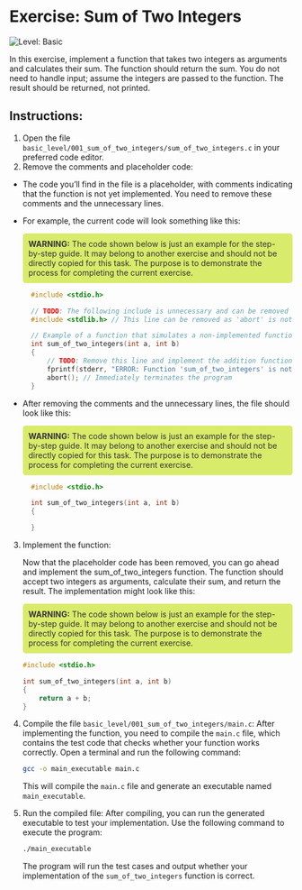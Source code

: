 # Exercise: Sum of Two Integers
![Level: Basic](https://img.shields.io/badge/Level-Basic-brightgreen)

In this exercise, implement a function that takes two integers as arguments and calculates their sum. The function should return the sum. You do not need to handle input; assume the integers are passed to the function. The result should be returned, not printed.

## Instructions:
1. Open the file `basic_level/001_sum_of_two_integers/sum_of_two_integers.c` in your preferred code editor.
2. Remove the comments and placeholder code:
  - The code you’ll find in the file is a placeholder, with comments indicating that the function is not yet implemented. You need to remove these comments and the unnecessary lines.
  - For example, the current code will look something like this:
    <div style="background-color: #d9eb6a; color: #333; padding: 10px; border-radius: 5px;">
        <strong>WARNING:</strong> The code shown below is just an example for the step-by-step guide. It may belong to another exercise and should not be directly copied for this task. The purpose is to demonstrate the process for completing the current exercise.
    </div>

    ```c
      #include <stdio.h>

      // TODO: The following include is unnecessary and can be removed
      #include <stdlib.h> // This line can be removed as 'abort' is not used anymore

      // Example of a function that simulates a non-implemented function
      int sum_of_two_integers(int a, int b)
      {
          // TODO: Remove this line and implement the addition function correctly
          fprintf(stderr, "ERROR: Function 'sum_of_two_integers' is not implemented yet!\n");
          abort(); // Immediately terminates the program
      }
    ```
  - After removing the comments and the unnecessary lines, the file should look like this:
    <div style="background-color: #d9eb6a; color: #333; padding: 10px; border-radius: 5px;">
        <strong>WARNING:</strong> The code shown below is just an example for the step-by-step guide. It may belong to another exercise and should not be directly copied for this task. The purpose is to demonstrate the process for completing the current exercise.
    </div>

    ```c
      #include <stdio.h>

      int sum_of_two_integers(int a, int b)
      {

      }
    ```
3. Implement the function:

    Now that the placeholder code has been removed, you can go ahead and implement the sum_of_two_integers function. The function should accept two integers as arguments, calculate their sum, and return the result. The implementation might look like this:
      <div style="background-color: #d9eb6a; color: #333; padding: 10px; border-radius: 5px;">
        <strong>WARNING:</strong> The code shown below is just an example for the step-by-step guide. It may belong to another exercise and should not be directly copied for this task. The purpose is to demonstrate the process for completing the current exercise.
    </div>

    ```c
    #include <stdio.h>

    int sum_of_two_integers(int a, int b)
    {
        return a + b;
    }
    ```

4. Compile the file `basic_level/001_sum_of_two_integers/main.c`:
    After implementing the function, you need to compile the `main.c` file, which contains the test code that checks whether your function works correctly. Open a terminal and run the following command:
    ```bash
    gcc -o main_executable main.c
    ```
    This will compile the `main.c` file and generate an executable named `main_executable`.

5. Run the compiled file:
    After compiling, you can run the generated executable to test your implementation. Use the following command to execute the program:
    ```bash
    ./main_executable
    ```
    The program will run the test cases and output whether your implementation of the `sum_of_two_integers` function is correct.

